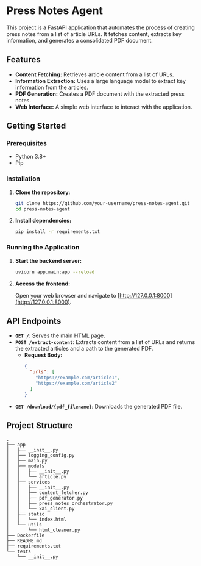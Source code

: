 # Press Notes Agent

This project is a FastAPI application that automates the process of creating press notes from a list of article URLs. It fetches content, extracts key information, and generates a consolidated PDF document.

## Features

- **Content Fetching:** Retrieves article content from a list of URLs.
- **Information Extraction:** Uses a large language model to extract key information from the articles.
- **PDF Generation:** Creates a PDF document with the extracted press notes.
- **Web Interface:** A simple web interface to interact with the application.

## Getting Started

### Prerequisites

- Python 3.8+
- Pip

### Installation

1.  **Clone the repository:**

    ```bash
    git clone https://github.com/your-username/press-notes-agent.git
    cd press-notes-agent
    ```

2.  **Install dependencies:**

    ```bash
    pip install -r requirements.txt
    ```

### Running the Application

1.  **Start the backend server:**

    ```bash
    uvicorn app.main:app --reload
    ```

2.  **Access the frontend:**

    Open your web browser and navigate to [http://127.0.0.1:8000](http://127.0.0.1:8000).

## API Endpoints

- **`GET /`**: Serves the main HTML page.
- **`POST /extract-content`**: Extracts content from a list of URLs and returns the extracted articles and a path to the generated PDF.
  - **Request Body:**
    ```json
    {
      "urls": [
        "https://example.com/article1",
        "https://example.com/article2"
      ]
    }
    ```
- **`GET /download/{pdf_filename}`**: Downloads the generated PDF file.

## Project Structure

```
.
├── app
│   ├── __init__.py
│   ├── logging_config.py
│   ├── main.py
│   ├── models
│   │   ├── __init__.py
│   │   └── article.py
│   ├── services
│   │   ├── __init__.py
│   │   ├── content_fetcher.py
│   │   ├── pdf_generator.py
│   │   ├── press_notes_orchestrator.py
│   │   └── xai_client.py
│   ├── static
│   │   └── index.html
│   └── utils
│       └── html_cleaner.py
├── Dockerfile
├── README.md
├── requirements.txt
└── tests
    └── __init__.py
```

